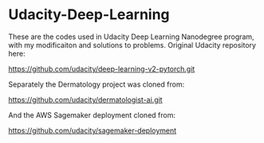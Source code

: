 # Udacity-Deep-Learning

These are the codes used in Udacity Deep Learning Nanodegree program, with my modificaiton and solutions to problems. Original Udacity repository here:

https://github.com/udacity/deep-learning-v2-pytorch.git

Separately the Dermatology project was cloned from:

https://github.com/udacity/dermatologist-ai.git

And the AWS Sagemaker deployment cloned from:

https://github.com/udacity/sagemaker-deployment
